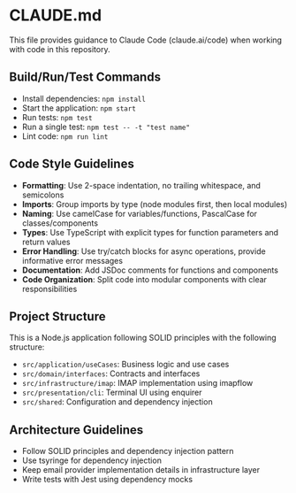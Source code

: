 # CLAUDE.md

This file provides guidance to Claude Code (claude.ai/code) when working with code in this repository.

## Build/Run/Test Commands
- Install dependencies: `npm install`
- Start the application: `npm start`
- Run tests: `npm test`
- Run a single test: `npm test -- -t "test name"` 
- Lint code: `npm run lint`

## Code Style Guidelines
- **Formatting**: Use 2-space indentation, no trailing whitespace, and semicolons
- **Imports**: Group imports by type (node modules first, then local modules)
- **Naming**: Use camelCase for variables/functions, PascalCase for classes/components
- **Types**: Use TypeScript with explicit types for function parameters and return values
- **Error Handling**: Use try/catch blocks for async operations, provide informative error messages
- **Documentation**: Add JSDoc comments for functions and components
- **Code Organization**: Split code into modular components with clear responsibilities

## Project Structure
This is a Node.js application following SOLID principles with the following structure:
- `src/application/useCases`: Business logic and use cases
- `src/domain/interfaces`: Contracts and interfaces
- `src/infrastructure/imap`: IMAP implementation using imapflow
- `src/presentation/cli`: Terminal UI using enquirer
- `src/shared`: Configuration and dependency injection

## Architecture Guidelines
- Follow SOLID principles and dependency injection pattern
- Use tsyringe for dependency injection
- Keep email provider implementation details in infrastructure layer
- Write tests with Jest using dependency mocks